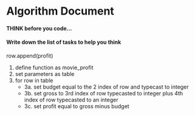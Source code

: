 # Algorithm Document

#### THINK before you code...
#### Write down the list of tasks to help you think


 row.append(profit)
1. define function as movie_profit
2. set parameters as table
3. for row in table
    - 3a. set budget equal to the 2 index of row and typecast to integer
    - 3b. set gross to 3rd index of row typecasted to integer plus 4th index of row typecasted to an integer 
    - 3c. set profit equal to gross minus budget
